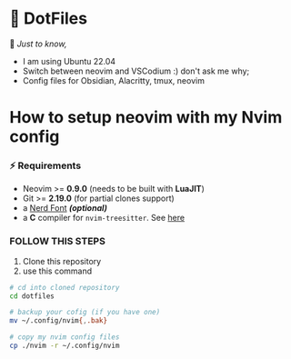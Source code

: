 # 💠 DotFiles

🎴 _Just to know,_

- I am using Ubuntu 22.04
- Switch between neovim and VSCodium :) don't ask me why;
- Config files for Obsidian, Alacritty, tmux, neovim

# How to setup neovim with my Nvim config

### ⚡️ Requirements

- Neovim >= **0.9.0** (needs to be built with **LuaJIT**)
- Git >= **2.19.0** (for partial clones support)
- a [Nerd Font](https://www.nerdfonts.com/) **_(optional)_**
- a **C** compiler for `nvim-treesitter`. See [here](https://github.com/nvim-treesitter/nvim-treesitter#requirements)

### FOLLOW THIS STEPS

1. Clone this repository
2. use this command

```bash
# cd into cloned repository
cd dotfiles

# backup your cofig (if you have one)
mv ~/.config/nvim{,.bak}

# copy my nvim config files
cp ./nvim -r ~/.config/nvim
```
